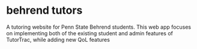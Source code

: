# behrend tutors
 A tutoring website for Penn State Behrend students. This web app focuses on implementing both of the existing student and admin features of TutorTrac, while adding new QoL features
